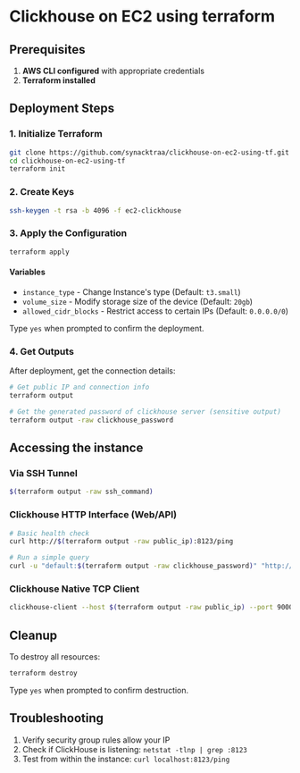 # Clickhouse on EC2 using terraform

## Prerequisites

1. **AWS CLI configured** with appropriate credentials
2. **Terraform installed**

## Deployment Steps

### 1. Initialize Terraform

```bash
git clone https://github.com/synacktraa/clickhouse-on-ec2-using-tf.git
cd clickhouse-on-ec2-using-tf
terraform init
```

### 2. Create Keys

```bash
ssh-keygen -t rsa -b 4096 -f ec2-clickhouse
```

### 3. Apply the Configuration

```bash
terraform apply
```

#### Variables

- `instance_type` - Change Instance's type (Default: `t3.small`)
- `volume_size` - Modify storage size of the device (Default: `20gb`)
- `allowed_cidr_blocks` - Restrict access to certain IPs (Default: `0.0.0.0/0`)

Type `yes` when prompted to confirm the deployment.

### 4. Get Outputs

After deployment, get the connection details:

```bash
# Get public IP and connection info
terraform output

# Get the generated password of clickhouse server (sensitive output)
terraform output -raw clickhouse_password
```

## Accessing the instance

### Via SSH Tunnel

```bash
$(terraform output -raw ssh_command)
```

### Clickhouse HTTP Interface (Web/API)

```bash
# Basic health check
curl http://$(terraform output -raw public_ip):8123/ping

# Run a simple query
curl -u "default:$(terraform output -raw clickhouse_password)" "http://$(terraform output -raw public_ip):8123/?query=SELECT+version()"
```

### Clickhouse Native TCP Client

```bash
clickhouse-client --host $(terraform output -raw public_ip) --port 9000 --user default --password $(terraform output -raw clickhouse_password)
```

## Cleanup

To destroy all resources:

```bash
terraform destroy
```

Type `yes` when prompted to confirm destruction.

## Troubleshooting

1. Verify security group rules allow your IP
2. Check if ClickHouse is listening: `netstat -tlnp | grep :8123`
3. Test from within the instance: `curl localhost:8123/ping`
